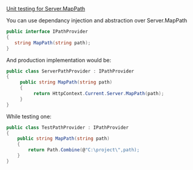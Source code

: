 [Unit testing for Server.MapPath](http://stackoverflow.com/questions/19563106/unit-testing-for-server-mappath)



You can use dependancy injection and abstraction over Server.MapPath

```cs
public interface IPathProvider
{
   string MapPath(string path);
}
```

And production implementation would be:

```cs
public class ServerPathProvider : IPathProvider
{
     public string MapPath(string path)
     {
          return HttpContext.Current.Server.MapPath(path);
     }
}
```

While testing one:

```cs
public class TestPathProvider : IPathProvider
{
    public string MapPath(string path)
    {
        return Path.Combine(@"C:\project\",path);
    }
}
```

